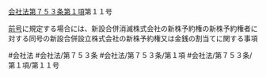 [会社法第７５３条第１項](会社法＿＿＿＿第７５３条第１項)第１１号

[前号](会社法＿＿＿＿第７５３条第１項第１０号)に規定する場合には、新設合併消滅株式会社の新株予約権の新株予約権者に対する同号の新設合併設立株式会社の新株予約権又は金銭の割当てに関する事項


#会社法
#会社法/第７５３条
#会社法/第７５３条/第１項
#会社法/第７５３条/第１項/第１１号
